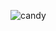![candy](https://user-images.githubusercontent.com/93832227/216970175-1c2fc248-27ad-4eb9-ba70-47bdbdbc545f.png)
